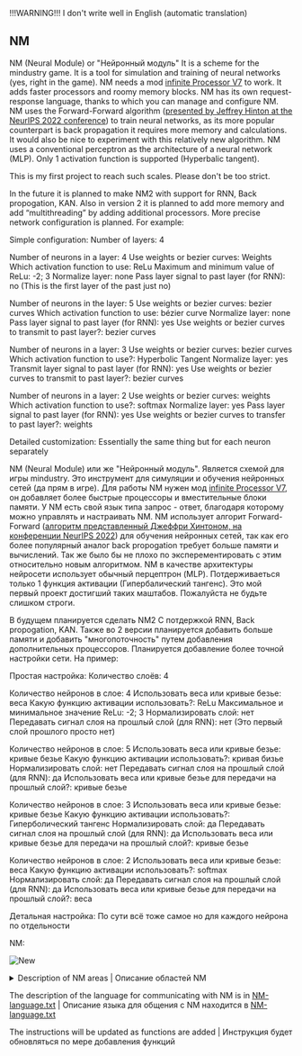 !!!WARNING!!! 
I don't write well in English (automatic translation)


## NM

NM (Neural Module) or "Нейронный модуль"
It is a scheme for the mindustry game.
It is a tool for simulation and training of neural networks (yes, right in the game).
NM needs a mod [infinite Processor V7](https://github.com/freezemandu/infinite-processor) to work. 
It adds faster processors and roomy memory blocks.
NM has its own request-response language, thanks to which you can manage and configure NM.
NM uses the Forward-Forward algorithm ([presented by Jeffrey Hinton at the NeurIPS 2022 conference](https://arxiv.org/abs/2212.13345))
to train neural networks, as its more popular counterpart is back propagation
it requires more memory and calculations. It would also be nice to experiment with this relatively new algorithm.
NM uses a conventional perceptron as the architecture of a neural network (MLP). 
Only 1 activation function is supported (Hyperbalic tangent).

This is my first project to reach such scales. Please don't be too strict.

In the future it is planned to make NM2 with support for RNN, Back propogation, KAN. 
Also in version 2 it is planned to add more memory and add “multithreading” by adding additional processors. 
More precise network configuration is planned. 
For example:

Simple configuration:
Number of layers: 4

Number of neurons in a layer: 4
Use weights or bezier curves: Weights
Which activation function to use: ReLu
Maximum and minimum value of ReLu: -2; 3
Normalize layer: none
Pass layer signal to past layer (for RNN): no (This is the first layer of the past just no)

Number of neurons in the layer: 5
Use weights or bezier curves: bezier curves
Which activation function to use: bézier curve
Normalize layer: none
Pass layer signal to past layer (for RNN): yes
Use weights or bezier curves to transmit to past layer?: bezier curves

Number of neurons in a layer: 3
Use weights or bezier curves: bezier curves
Which activation function to use?: Hyperbolic Tangent
Normalize layer: yes
Transmit layer signal to past layer (for RNN): yes
Use weights or bezier curves to transmit to past layer?: bezier curves

Number of neurons in a layer: 2
Use weights or bezier curves: weights
Which activation function to use?: softmax
Normalize layer: yes
Pass layer signal to past layer (for RNN): yes
Use weights or bezier curves to transfer to past layer?: weights

Detailed customization:
Essentially the same thing but for each neuron separately


NM (Neural Module) или же "Нейронный модуль".
Является схемой для игры mindustry.
Это инструмент для симуляции и обучения нейронных сетей (да прям в игре).
Для работы NM нужен мод [infinite Processor V7](https://github.com/freezemandu/infinite-processor), 
он добавляет более быстрые процессоры и вместительные блоки памяти.
У NM есть свой язык типа запрос - ответ, благодаря которому можно управлять и настраивать NM.
NM использует алгорит Forward-Forward ([алгоритм представленный Джеффри Хинтоном, на конференции NeurIPS 2022](https://arxiv.org/abs/2212.13345))
для обучения нейронных сетей, так как его более популярный аналог back propogation
требует больше памяти и вычислений. 
Так же было бы не плохо по эксперементировать с этим относительно новым алгоритмом.
NM в качестве архитектуры нейросети использует обычный перцептрон (MLP). 
Потдерживаеться только 1 функция активации (Гипербалический тангенс).
Это мой первый проект достигший таких маштабов. Пожалуйста не будьте слишком строги.

В будущем планируется сделать NM2 С потдержкой RNN, Back propogation, KAN. 
Также во 2 версии планируется добавить больше памяти и добавить "многопоточность" путем добавления дополнительных процессоров. 
Планируется добавление более точной настройки сети. 
На пример:

Простая настройка:
Количество слоёв: 4

Количество нейронов в слое: 4
Использовать веса или кривые безье: веса
Какую функцию активации использовать?: ReLu
Максимальное и минимальное значение ReLu: -2; 3
Нормализировать слой: нет
Передавать сигнал слоя на прошлый слой (для RNN): нет (Это первый слой прошлого просто нет)

Количество нейронов в слое: 5
Использовать веса или кривые безье: кривые безье
Какую функцию активации использовать?: кривая бизье
Нормализировать слой: нет
Передавать сигнал слоя на прошлый слой (для RNN): да
Использовать веса или кривые безье для передачи на прошлый слой?: кривые безье

Количество нейронов в слое: 3
Использовать веса или кривые безье: кривые безье
Какую функцию активации использовать?: Гиперболический тангенс
Нормализировать слой: да
Передавать сигнал слоя на прошлый слой (для RNN): да
Использовать веса или кривые безье для передачи на прошлый слой?: кривые безье

Количество нейронов в слое: 2
Использовать веса или кривые безье: веса
Какую функцию активации использовать?: softmax
Нормализировать слой: да
Передавать сигнал слоя на прошлый слой (для RNN): да
Использовать веса или кривые безье для передачи на прошлый слой?: веса

Детальная настройка:
По сути всё тоже самое но для каждого нейрона по отдельности

NM:


![New](https://github.com/Zeleniykustik/NM/assets/126210243/1ff7ce06-c08f-4f2e-b321-7885306150fb)


<details>

<summary>Description of NM areas | Описание областей NM</summary>

| | EN | RU |
| --- | --- | --- |
| I | The memory block into which the request is entered | Блок памяти в который вводится запрос |
| O | A block of memory from which a massive response is usually output | Блок памяти из которого обычно выводится массивный ответ |
| NN | The array in which the neural network is stored | Массив в котором хранится нейронная сеть |
| DS | The array in which the Dataset is stored | Массив в котором хранится Датасет |
| NSc | This is a block for communicating with NS | Это блок для общения с NS |
| MLc | This is a block for communicating with ML | Это блок для общения с ML |
| NSr | This is NS RAM for neural network simulation | Это оперативная память NS для симуляции нейронных сетей |
| MLCB | This is the clipboard and RAM ML | Это буфер обмена и оперативная память ML |
| | | |
| T | The processor is a terminal that verifies the correctness of the request and automates the input of some variables for training | Процессор терминал, проверяющий правильность запроса и автоматизирующий ввод некоторых переменных для обучения |
| ML | The processor responsible for machine learning and working with data | Процессор отвечающий за машинное обучение и работу с данными |
| NS | The processor responsible for the simulation of neural networks  | Процессор отвечающий за симуляцию нейронных сетей |
</details>




The description of the language for communicating with NM is in [NM-language.txt](https://github.com/Zeleniykustik/NM/blob/main/NM-language.txt) |
Описание языка для общения с NM находится в [NM-language.txt](https://github.com/Zeleniykustik/NM/blob/main/NM-language.txt)

The instructions will be updated as functions are added |
Инструкция будет обновляться по мере добавления функций
